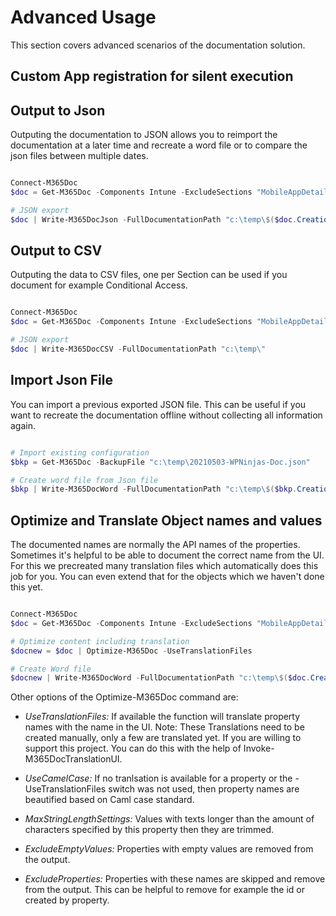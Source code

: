 # Advanced Usage

This section covers advanced scenarios of the documentation solution.

## Custom App registration for silent execution


## Output to Json

Outputing the documentation to JSON allows you to reimport the documentation at a later time and recreate a word file or to compare the json files between multiple dates.

```powershell

Connect-M365Doc
$doc = Get-M365Doc -Components Intune -ExcludeSections "MobileAppDetailed"

# JSON export
$doc | Write-M365DocJson -FullDocumentationPath "c:\temp\$($doc.CreationDate.ToString("yyyyMMddHHmm"))-WPNinjas-Doc.json"


```

## Output to CSV

Outputing the data to CSV files, one per Section can be used if you document for example Conditional Access.

```powershell

Connect-M365Doc
$doc = Get-M365Doc -Components Intune -ExcludeSections "MobileAppDetailed"

# JSON export
$doc | Write-M365DocCSV -FullDocumentationPath "c:\temp\"

```

## Import Json File

You can import a previous exported JSON file. This can be useful if you want to recreate the documentation offline without collecting all information again.

```powershell

# Import existing configuration
$bkp = Get-M365Doc -BackupFile "c:\temp\20210503-WPNinjas-Doc.json"

# Create word file from Json file
$bkp | Write-M365DocWord -FullDocumentationPath "c:\temp\$($bkp.CreationDate.ToString("yyyyMMddHHmm"))-WPNinjas-DocBkp.docx"


```

## Optimize and Translate Object names and values

The documented names are normally the API names of the properties. Sometimes it's helpful to be able to document the correct name from the UI. For this we precreated many translation files which automatically does this job for you. You can even extend that for the objects which we haven't done this yet.

```powershell

Connect-M365Doc
$doc = Get-M365Doc -Components Intune -ExcludeSections "MobileAppDetailed"

# Optimize content including translation
$docnew = $doc | Optimize-M365Doc -UseTranslationFiles 

# Create Word file
$docnew | Write-M365DocWord -FullDocumentationPath "c:\temp\$($doc.CreationDate.ToString("yyyyMMddHHmm"))-WPNinjas-Doc-Translated.docx"

```

Other options of the Optimize-M365Doc command are:

- *UseTranslationFiles:* If available the function will translate property names with the name in the UI.
Note:
These Translations need to be created manually, only a few are translated yet. If you are willing
to support this project. You can do this with the help of Invoke-M365DocTranslationUI.

- *UseCamelCase:* If no tranlsation is available for a property or the -UseTranslationFiles switch was not used, then property names are beautified based on Caml case standard.

- *MaxStringLengthSettings:* Values with texts longer than the amount of characters specified by this property then they are trimmed.

- *ExcludeEmptyValues:* Properties with empty values are removed from the output.

- *ExcludeProperties:* Properties with these names are skipped and remove from the output. This can be helpful to remove for example the id or created by property.
